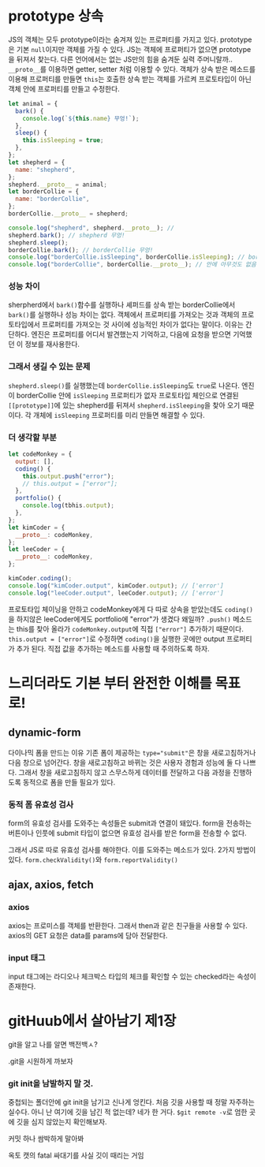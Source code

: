 # prototype 상속

JS의 객체는 모두 prototype이라는 숨겨져 있는 프로퍼티를 가지고 있다. prototype은 기본 `null`이지만 객체를 가질 수 있다. JS는 객체에 프로퍼티가 없으면 prototype을 뒤져서 찾는다. 다른 언어에서는 없는 JS만의 힘을 숨겨둔 실력 주머니랄까..
`__proto__`를 이용하면 getter, setter 처럼 이용할 수 있다.
객체가 상속 받은 메소드를 이용해 프로퍼티를 만들면 `this`는 호출한 상속 받는 객체를 가르켜 프로토타입이 아닌 객체 안에 프로퍼티를 만들고 수정한다.

```js
let animal = {
  bark() {
    console.log(`${this.name} 무엉!`);
  },
  sleep() {
    this.isSleeping = true;
  },
};
let shepherd = {
  name: "shepherd",
};
shepherd.__proto__ = animal;
let borderCollie = {
  name: "borderCollie",
};
borderCollie.__proto__ = shepherd;

console.log("shepherd", shepherd.__proto__); //
shepherd.bark(); // shepherd 무엉!
shepherd.sleep();
borderCollie.bark(); // borderCollie 무엉!
console.log("borderCollie.isSleeping", borderCollie.isSleeping); // borderCollie.isSleeping true
console.log("borderCollie", borderCollie.__proto__); // 안에 아무것도 없음.
```

### 성능 차이

sherpherd에서 `bark()`함수를 실행하나 셰퍼드를 상속 받는 borderCollie에서 `bark()`를 실행하나 성능 차이는 없다. 객체에서 프로퍼티를 가져오는 것과 객체의 프로토타입에서 프로퍼티를 가져오는 것 사이에 성능적인 차이가 없다는 말이다. 이유는 간단하다. 엔진은 프로퍼티를 어디서 발견했는지 기억하고, 다음에 요청을 받으면 기억했던 이 정보를 재사용한다.

### 그래서 생길 수 있는 문제

`shepherd.sleep()`를 실행했는데 `borderCollie.isSleeping`도 `true`로 나온다. 엔진이 borderCollie 안에 `isSleeping` 프로퍼티가 없자 프로토타입 체인으로 연결된 `[[prototype]]`에 있는 shepherd를 뒤져서 `shepherd.isSleeping`을 찾아 오기 때문이다. 각 개체에 `isSleeping`
프로퍼티를 미리 만들면 해결할 수 있다.

### 더 생각할 부분

```js
let codeMonkey = {
  output: [],
  coding() {
    this.output.push("error");
    // this.output = ["error"];
  },
  portfolio() {
    console.log(tbhis.output);
  },
};
let kimCoder = {
  __proto__: codeMonkey,
};
let leeCoder = {
  __proto__: codeMonkey,
};

kimCoder.coding();
console.log("kimCoder.output", kimCoder.output); // ['error']
console.log("leeCoder.output", leeCoder.output); // ['error']
```

프로토타입 체이닝을 안하고 codeMonkey에게 다 따로 상속을 받았는데도 `coding()`을 하지않은 leeCoder에게도 portfolio에 "error"가 생겼다 왜일까?
`.push()` 메소드는 this를 찾아 올라가 `codeMonkey.output`에 직접 `["error"]` 추가하기 때문이다. `this.output = ["error"]`로 수정하면 `coding()`을 실행한 곳에만 output 프로퍼티가 추가 된다.
직접 값을 추가하는 메소드를 사용할 때 주의하도록 하자.

# 느리더라도 기본 부터 완전한 이해를 목표로!

## dynamic-form

다이나믹 폼을 만드는 이유 기존 폼이 제공하는 `type="submit"`은 창을 새로고침하거나 다음 창으로 넘어간다. 창을 새로고침하고 바뀌는 것은 사용자 경험과 성능에 둘 다 나쁘다. 그래서 창을 새로고침하지 않고 스무스하게 데이터를 전달하고 다음 과정을 진행하도록 동적으로 폼을 만들 필요가 있다.

### 동적 폼 유효성 검사

form의 유효성 검사를 도와주는 속성들은 submit과 연결이 돼있다. form을 전송하는 버튼이나 인풋에 submit 타입이 없으면 유효성 검사를 받은 form을 전송할 수 없다.

그래서 JS로 따로 유효성 검사를 해야한다. 이를 도와주는 메소드가 있다.
2가지 방법이 있다.
`form.checkValidity()`와 `form.reportValidity()`

## ajax, axios, fetch

### axios

axios는 프로미스를 객체를 반환한다. 그래서 then과 같은 친구들을 사용할 수 있다.
axios의 GET 요청은 data를 params에 담아 전달한다.

### input 태그

input 태그에는 라디오나 체크박스 타입의 체크를 확인할 수 있는 checked라는 속성이 존재한다.

# gitHuub에서 살아남기 제1장

git을 알고 나를 알면 백전백ㅅ?

.git을 시원하게 까보자

### git init을 남발하지 말 것.

중첩되는 폴더안에 git init을 남기고 신나게 엉킨다.
처음 깃을 사용할 때 정말 자주하는 실수다.
아니 난 여기에 깃을 남긴 적 없는데? 네가 한 거다.
`$git remote -v`로 엄한 곳에 깃을 심지 않았는지 확인해보자.

커밋 하나 쌈박하게 말아봐

옥토 캣의 fatal 싸대기를 사실 깃이 때리는 거임
